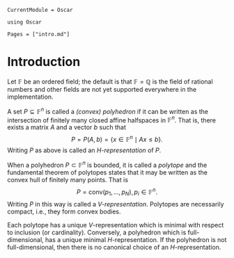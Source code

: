 ```@meta
CurrentModule = Oscar
```

```@setup oscar
using Oscar
```

```@contents
Pages = ["intro.md"]
```

# Introduction

Let $\mathbb{F}$ be an ordered field; the default is that
$\mathbb{F}=\mathbb{Q}$ is the field of rational numbers and other fields are
not yet supported everywhere in the implementation.

A set $P \subseteq \mathbb{F}^n$ is called a *(convex) polyhedron* if it can be
written as the intersection of finitely many closed affine halfspaces in
$\mathbb{F}^n$.  That is, there exists a matrix $A$ and a vector $b$ such that
$$P = P(A,b) = \{ x \in \mathbb{F}^n \mid Ax \leq b\}.$$ Writing $P$ as above
is called an *$H$-representation* of $P$.

When a polyhedron $P \subset \mathbb{F}^n$ is bounded, it is called a *polytope*
and the fundamental theorem of polytopes states that it may be written as the
convex hull of finitely many points.
That is $$P = \textrm{conv}(p_1,\ldots,p_N), p_i \in \mathbb{F}^n.$$
Writing $P$ in this way is called a *$V$-representation*.
Polytopes are necessarily compact, i.e., they form convex bodies.

Each polytope has a unique $V$-representation which is minimal with respect to
inclusion (or cardinality).
Conversely, a polyhedron which is full-dimensional, has a unique minimal
$H$-representation.
If the polyhedron is not full-dimensional, then there is no canonical choice of
an $H$-representation.
